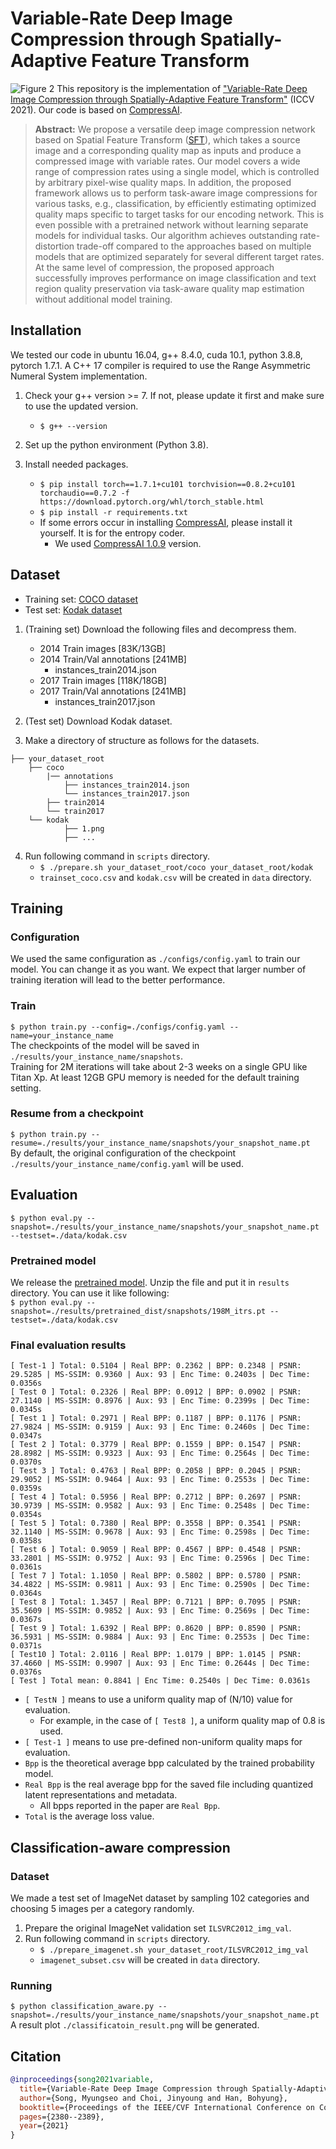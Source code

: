 # Variable-Rate Deep Image Compression through Spatially-Adaptive Feature Transform
![Figure 2](./assets/compressed_images_with_various_qmaps.svg)
This repository is the implementation of ["Variable-Rate Deep Image Compression through Spatially-Adaptive Feature Transform"](https://arxiv.org/abs/2108.09551) (ICCV 2021).
Our code is based on [CompressAI](https://github.com/InterDigitalInc/CompressAI).

> **Abstract:** 
>We propose a versatile deep image compression network based on Spatial Feature Transform ([SFT](https://arxiv.org/abs/1804.02815)), which takes a source image and a corresponding quality map as inputs and produce a compressed image with variable rates. 
>Our model covers a wide range of compression rates using a single model, which is controlled by arbitrary pixel-wise quality maps. 
>In addition, the proposed framework allows us to perform task-aware image compressions for various tasks, e.g., classification, by efficiently estimating optimized quality maps specific to target tasks for our encoding network. 
>This is even possible with a pretrained network without learning separate models for individual tasks. 
>Our algorithm achieves outstanding rate-distortion trade-off compared to the approaches based on multiple models that are optimized separately for several different target rates. 
>At the same level of compression, the proposed approach successfully improves performance on image classification and text region quality preservation via task-aware quality map estimation without additional model training. 


## Installation
We tested our code in ubuntu 16.04, g++ 8.4.0, cuda 10.1, python 3.8.8, pytorch 1.7.1.
A C++ 17 compiler is required to use the Range Asymmetric Numeral System implementation.

1. Check your g++ version >= 7. If not, please update it first and make sure to use the updated version.
    - `$ g++ --version`

2. Set up the python environment (Python 3.8).
    
3. Install needed packages.
    - `$ pip install torch==1.7.1+cu101 torchvision==0.8.2+cu101 torchaudio==0.7.2 -f https://download.pytorch.org/whl/torch_stable.html`
    - `$ pip install -r requirements.txt`
    - If some errors occur in installing [CompressAI](https://github.com/InterDigitalInc/CompressAI), please install it yourself. 
    It is for the entropy coder.
        - We used [CompressAI 1.0.9](https://github.com/micmic123/CompressAI) version.

## Dataset
- Training set: [COCO dataset](https://cocodataset.org/#download)
- Test set: [Kodak dataset](http://r0k.us/graphics/kodak/)

1. (Training set) Download the following files and decompress them.
    - 2014 Train images [83K/13GB]
    - 2014 Train/Val annotations [241MB]
        - instances_train2014.json
    - 2017 Train images [118K/18GB]
    - 2017 Train/Val annotations [241MB]
        - instances_train2017.json

2. (Test set) Download Kodak dataset.
3. Make a directory of structure as follows for the datasets.
```
├── your_dataset_root
    ├── coco
        |── annotations
            ├── instances_train2014.json
            └── instances_train2017.json
        ├── train2014
        └── train2017
    └── kodak
            ├── 1.png
            ├── ...
```
4. Run following command in `scripts` directory.
    - `$ ./prepare.sh your_dataset_root/coco your_dataset_root/kodak`
    - `trainset_coco.csv` and `kodak.csv` will be created in `data` directory.

## Training
### Configuration
We used the same configuration as `./configs/config.yaml` to train our model.
You can change it as you want.
We expect that larger number of training iteration will lead to the better performance.

### Train
`$ python train.py --config=./configs/config.yaml --name=your_instance_name` \
The checkpoints of the model will be saved in `./results/your_instance_name/snapshots`. \
Training for 2M iterations will take about 2-3 weeks on a single GPU like Titan Xp.
At least 12GB GPU memory is needed for the default training setting.

### Resume from a checkpoint
`$ python train.py --resume=./results/your_instance_name/snapshots/your_snapshot_name.pt` \
By default, the original configuration of the checkpoint `./results/your_instance_name/config.yaml` will be used.

## Evaluation
`$ python eval.py --snapshot=./results/your_instance_name/snapshots/your_snapshot_name.pt --testset=./data/kodak.csv`

### Pretrained model
We release the [pretrained model](https://drive.google.com/file/d/1TgCHlA4J2r_566XyfELl-BbANygVf9_u/view?usp=sharing).
Unzip the file and put it in `results` directory.
You can use it like following: \
`$ python eval.py --snapshot=./results/pretrained_dist/snapshots/198M_itrs.pt --testset=./data/kodak.csv`


### Final evaluation results
```
[ Test-1 ] Total: 0.5104 | Real BPP: 0.2362 | BPP: 0.2348 | PSNR: 29.5285 | MS-SSIM: 0.9360 | Aux: 93 | Enc Time: 0.2403s | Dec Time: 0.0356s
[ Test 0 ] Total: 0.2326 | Real BPP: 0.0912 | BPP: 0.0902 | PSNR: 27.1140 | MS-SSIM: 0.8976 | Aux: 93 | Enc Time: 0.2399s | Dec Time: 0.0345s
[ Test 1 ] Total: 0.2971 | Real BPP: 0.1187 | BPP: 0.1176 | PSNR: 27.9824 | MS-SSIM: 0.9159 | Aux: 93 | Enc Time: 0.2460s | Dec Time: 0.0347s
[ Test 2 ] Total: 0.3779 | Real BPP: 0.1559 | BPP: 0.1547 | PSNR: 28.8982 | MS-SSIM: 0.9323 | Aux: 93 | Enc Time: 0.2564s | Dec Time: 0.0370s
[ Test 3 ] Total: 0.4763 | Real BPP: 0.2058 | BPP: 0.2045 | PSNR: 29.9052 | MS-SSIM: 0.9464 | Aux: 93 | Enc Time: 0.2553s | Dec Time: 0.0359s
[ Test 4 ] Total: 0.5956 | Real BPP: 0.2712 | BPP: 0.2697 | PSNR: 30.9739 | MS-SSIM: 0.9582 | Aux: 93 | Enc Time: 0.2548s | Dec Time: 0.0354s
[ Test 5 ] Total: 0.7380 | Real BPP: 0.3558 | BPP: 0.3541 | PSNR: 32.1140 | MS-SSIM: 0.9678 | Aux: 93 | Enc Time: 0.2598s | Dec Time: 0.0358s
[ Test 6 ] Total: 0.9059 | Real BPP: 0.4567 | BPP: 0.4548 | PSNR: 33.2801 | MS-SSIM: 0.9752 | Aux: 93 | Enc Time: 0.2596s | Dec Time: 0.0361s
[ Test 7 ] Total: 1.1050 | Real BPP: 0.5802 | BPP: 0.5780 | PSNR: 34.4822 | MS-SSIM: 0.9811 | Aux: 93 | Enc Time: 0.2590s | Dec Time: 0.0364s
[ Test 8 ] Total: 1.3457 | Real BPP: 0.7121 | BPP: 0.7095 | PSNR: 35.5609 | MS-SSIM: 0.9852 | Aux: 93 | Enc Time: 0.2569s | Dec Time: 0.0367s
[ Test 9 ] Total: 1.6392 | Real BPP: 0.8620 | BPP: 0.8590 | PSNR: 36.5931 | MS-SSIM: 0.9884 | Aux: 93 | Enc Time: 0.2553s | Dec Time: 0.0371s
[ Test10 ] Total: 2.0116 | Real BPP: 1.0179 | BPP: 1.0145 | PSNR: 37.4660 | MS-SSIM: 0.9907 | Aux: 93 | Enc Time: 0.2644s | Dec Time: 0.0376s
[ Test ] Total mean: 0.8841 | Enc Time: 0.2540s | Dec Time: 0.0361s
```

- `[ TestN ]` means to use a uniform quality map of (N/10) value for evaluation. 
    - For example, in the case of `[ Test8 ]`, a uniform quality map of 0.8 is used.
- `[ Test-1 ]` means to use pre-defined non-uniform quality maps for evaluation.
- `Bpp` is the theoretical average bpp calculated by the trained probability model.
- `Real Bpp` is the real average bpp for the saved file including quantized latent representations and metadata.
    - All bpps reported in the paper are `Real Bpp`.
- `Total` is the average loss value.

## Classification-aware compression
### Dataset
We made a test set of ImageNet dataset by sampling 102 categories and choosing 5 images per a category randomly.
1. Prepare the original ImageNet validation set `ILSVRC2012_img_val`.
2. Run following command in `scripts` directory.
    - `$ ./prepare_imagenet.sh your_dataset_root/ILSVRC2012_img_val`
    - `imagenet_subset.csv` will be created in `data` directory.

### Running
`$ python classification_aware.py --snapshot=./results/your_instance_name/snapshots/your_snapshot_name.pt` \
A result plot `./classificatoin_result.png` will be generated.

## Citation
```bibtex
@inproceedings{song2021variable,
  title={Variable-Rate Deep Image Compression through Spatially-Adaptive Feature Transform},
  author={Song, Myungseo and Choi, Jinyoung and Han, Bohyung},
  booktitle={Proceedings of the IEEE/CVF International Conference on Computer Vision},
  pages={2380--2389},
  year={2021}
}
```
